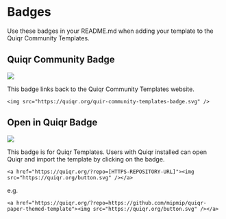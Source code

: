 # Badges

Use these badges in your README.md when adding your template to the Quiqr Community Templates.

## Quiqr Community Badge

<img src="https://quiqr.org/quir-community-templates-badge.svg" />

This badge links back to the Quiqr Community Templates website.

```
<img src="https://quiqr.org/quir-community-templates-badge.svg" />
```

## Open in Quiqr Badge

<img src="https://quiqr.org/button.svg" />

This badge is for Quiqr Templates. Users with Quiqr installed can open Quiqr and import the template by clicking on the badge.

```
<a href="https://quiqr.org/?repo=[HTTPS-REPOSITORY-URL]"><img src="https://quiqr.org/button.svg" /></a>
```

e.g.

```
<a href="https://quiqr.org/?repo=https://github.com/mipmip/quiqr-paper-themed-template"><img src="https://quiqr.org/button.svg" /></a>
```
